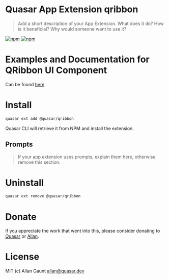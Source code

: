 # Quasar App Extension qribbon

> Add a short description of your App Extension. What does it do? How is it beneficial? Why would someone want to use it?

[![npm](https://img.shields.io/npm/v/quasar-app-extension-qribbon.svg?label=quasar-app-extension-qribbon)](https://www.npmjs.com/package/quasar-app-extension-qribbon)
[![npm](https://img.shields.io/npm/dt/quasar-app-extension-qribbon.svg)](https://www.npmjs.com/package/quasar-app-extension-qribbon)

# Examples and Documentation for QRibbon UI Component
Can be found [here](https://quasarframework.github.io/quasar-ui-qribbon)

# Install
```bash
quasar ext add @quasar/qribbon
```
Quasar CLI will retrieve it from NPM and install the extension.

## Prompts

> If your app extension uses prompts, explain them here, otherwise remove this section.

# Uninstall
```bash
quasar ext remove @quasar/qribbon
```

# Donate
If you appreciate the work that went into this, please consider donating to [Quasar](https://donate.quasar.dev) or [Allan](https://github.com/sponsors/webnoob).

# License
MIT (c) Allan Gaunt <allan@quasar.dev>
